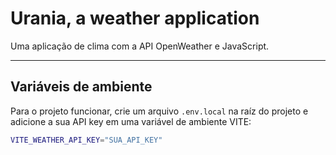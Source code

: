 # Urania, a weather application
Uma aplicação de clima com a API OpenWeather e JavaScript.

----

## Variáveis de ambiente

Para o projeto funcionar, crie um arquivo ``.env.local`` na raíz do projeto e adicione a sua API key em uma variável de ambiente VITE:

```bash
VITE_WEATHER_API_KEY="SUA_API_KEY"
```